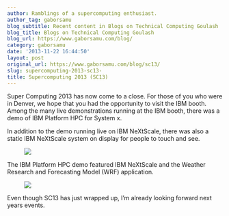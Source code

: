 ```yaml
---
author: Ramblings of a supercomputing enthusiast.
author_tag: gaborsamu
blog_subtitle: Recent content in Blogs on Technical Computing Goulash
blog_title: Blogs on Technical Computing Goulash
blog_url: https://www.gaborsamu.com/blog/
category: gaborsamu
date: '2013-11-22 16:44:50'
layout: post
original_url: https://www.gaborsamu.com/blog/sc13/
slug: supercomputing-2013-sc13-
title: Supercomputing 2013 (SC13)
---
```


<p>Super Computing 2013 has now come to a close. For those of you who were in
Denver, we hope that you had the opportunity to visit the IBM booth. Among
the many live demonstrations running at the IBM booth, there was a demo of
IBM Platform HPC for System x.</p>

<p>In addition to the demo running live on IBM NeXtScale, there was also a static
IBM NeXtScale system on display for people to touch and see.</p>

<figure><img src="https://www.gaborsamu.com/images/nextscale_booth2.png" />
</figure>

<p>The IBM Platform HPC demo featured IBM NeXtScale and the Weather Research
and Forecasting Model (WRF) application.</p>

<figure><img src="https://www.gaborsamu.com/images/sc2013_demo-1.png" />
</figure>

<p>Even though SC13 has just wrapped up, I&rsquo;m already looking forward next years
events.</p>